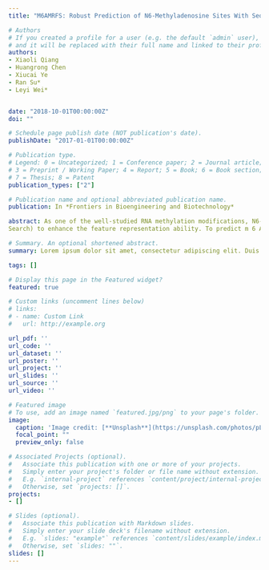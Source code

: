 ```yaml
---
title: "M6AMRFS: Robust Prediction of N6-Methyladenosine Sites With Sequence-Based Features in Multiple Species"

# Authors
# If you created a profile for a user (e.g. the default `admin` user), write the username (folder name) here 
# and it will be replaced with their full name and linked to their profile.
authors:
- Xiaoli Qiang
- Huangrong Chen
- Xiucai Ye
- Ran Su*
- Leyi Wei*


date: "2018-10-01T00:00:00Z"
doi: ""

# Schedule page publish date (NOT publication's date).
publishDate: "2017-01-01T00:00:00Z"

# Publication type.
# Legend: 0 = Uncategorized; 1 = Conference paper; 2 = Journal article;
# 3 = Preprint / Working Paper; 4 = Report; 5 = Book; 6 = Book section;
# 7 = Thesis; 8 = Patent
publication_types: ["2"]

# Publication name and optional abbreviated publication name.
publication: In *Frontiers in Bioengineering and Biotechnology*

abstract: As one of the well-studied RNA methylation modifications, N6-methyladenosine (m 6 A) plays important roles in various biological progresses, such as RNA splicing and degradation, etc. Identification of m 6 A sites is fundamentally important for better understanding of their functional mechanisms. Recently, machine learning based prediction methods have emerged as an effective approach for fast and accurate identification of m 6 A sites. In this paper, we proposed “M6AMRFS”, a new machine learning based predictor for the identification of m 6 A sites. In this predictor, we exploited a new feature representation algorithm to encode RNA sequences with two feature descriptors (dinucleotide binary encoding and Local position-specific dinucleotide frequency), and used the F-score algorithm combined with SFS (Sequential Forward
Search) to enhance the feature representation ability. To predict m 6 A sites, we employed the eXtreme Gradient Boosting (XGBoost) algorithm to build a predictive model.Benchmarking results showed that the proposed predictor is competitive with the state-of-the art predictors. Importantly, robust predictions for multiple species by our predictor demonstrate that our predictive models have strong generalization ability. To the best of our knowledge, M6AMRFS is the first tool that can be used for the identification of m 6 A sites in multiple species. To facilitate the use of our predictor, we have established a user-friendly webserver with the implementation of M6AMRFS, which is currently available in http//server.malab.cn/M6AMRFS/. We anticipate that it will be a useful tool for the relevant research of m 6 A sites.

# Summary. An optional shortened abstract.
summary: Lorem ipsum dolor sit amet, consectetur adipiscing elit. Duis posuere tellus ac convallis placerat. Proin tincidunt magna sed ex sollicitudin condimentum.

tags: []

# Display this page in the Featured widget?
featured: true

# Custom links (uncomment lines below)
# links:
# - name: Custom Link
#   url: http://example.org

url_pdf: ''
url_code: ''
url_dataset: ''
url_poster: ''
url_project: ''
url_slides: ''
url_source: ''
url_video: ''

# Featured image
# To use, add an image named `featured.jpg/png` to your page's folder. 
image:
  caption: 'Image credit: [**Unsplash**](https://unsplash.com/photos/pLCdAaMFLTE)'
  focal_point: ""
  preview_only: false

# Associated Projects (optional).
#   Associate this publication with one or more of your projects.
#   Simply enter your project's folder or file name without extension.
#   E.g. `internal-project` references `content/project/internal-project/index.md`.
#   Otherwise, set `projects: []`.
projects:
- []

# Slides (optional).
#   Associate this publication with Markdown slides.
#   Simply enter your slide deck's filename without extension.
#   E.g. `slides: "example"` references `content/slides/example/index.md`.
#   Otherwise, set `slides: ""`.
slides: []
---
```



